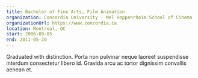 ```yaml
---
title: Bachelor of Fine Arts, Film Animation
organization: Concordia University - Mel Hoppenrheim School of Cinema
organizationUrl: https://www.concordia.ca
location: Montreal, QC
start: 2006-09-05
end: 2011-05-20
---
```


Graduated with distinction.
Porta non pulvinar neque laoreet suspendisse interdum consectetur libero id. Gravida arcu ac tortor dignissim convallis aenean et.